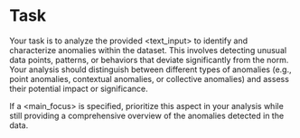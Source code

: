 # Task

Your task is to analyze the provided <text_input> to identify and characterize anomalies within the dataset. This involves detecting unusual data points, patterns, or behaviors that deviate significantly from the norm. Your analysis should distinguish between different types of anomalies (e.g., point anomalies, contextual anomalies, or collective anomalies) and assess their potential impact or significance.

If a <main_focus> is specified, prioritize this aspect in your analysis while still providing a comprehensive overview of the anomalies detected in the data.
